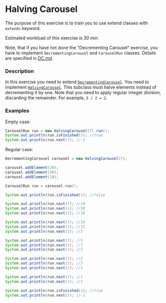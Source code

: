# Halving Carousel

The purpose of this exercise is to train you to use extend classes with `extends` keyword.

Estimated workload of this exercise is _30 min_.

Note, that if you have not done the "Decrementing Carousel" exercise,
you have to implement `DecrementingCarousel` and `CarouselRun` classes.
Details are specified in [DC.md](DC.md).

### Description

In this exercise you need to
extend [`DecrementingCarousel`](src/main/java/com/epam/rd/autotasks/DecrementingCarousel.java).
You need to implement [`HalvingCarousel`](src/main/java/com/epam/rd/autotasks/HalvingCarousel.java).
This subclass must halve elements instead of decrementing it by one.
Note that you need to apply regular integer division, discarding the remainder.
For example, `5 / 2 = 2`.

### Examples

Empty case:

```java
CarouselRun run = new HalvingCarousel(7).run();
System.out.println(run.isFinished()); //true
System.out.println(run.next()); //-1
```

Regular case:

```java
DecrementingCarousel carousel = new HalvingCarousel(7);

carousel.addElement(20);
carousel.addElement(30);
carousel.addElement(10);

CarouselRun run = carousel.run();

System.out.println(run.isFinished()); //false

System.out.println(run.next()); //20
System.out.println(run.next()); //30
System.out.println(run.next()); //10

System.out.println(run.next()); //10
System.out.println(run.next()); //15
System.out.println(run.next()); //5

System.out.println(run.next()); //5
System.out.println(run.next()); //7
System.out.println(run.next()); //2

System.out.println(run.next()); //2
System.out.println(run.next()); //3
System.out.println(run.next()); //1

System.out.println(run.next()); //1
System.out.println(run.next()); //1

System.out.println(run.isFinished()); //true
System.out.println(run.next()); //-1
```